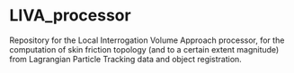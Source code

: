 # LIVA_processor
Repository for the Local Interrogation Volume Approach processor, for the computation of skin friction topology (and to a certain extent magnitude) from Lagrangian Particle Tracking data and object registration.
